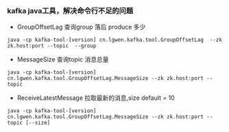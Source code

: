 ### kafka java工具，解决命令行不足的问题
* GroupOffsetLag
查询group 落后 produce 多少
```shell script
java -cp kafka-tool-[version] cn.lgwen.kafka.tool.GroupOffsetLag  --zk zk.host:port --topic  --group
```
* MessageSize
查询topic 消息总量
```shell script
java -cp kafka-tool-[version] cn.lgwen.kafka.tool.GroupOffsetLag.MessageSize --zk zk.host:port --topic 
```

* ReceiveLatestMessage
拉取最新的消息,size default = 10
```shell script
java -cp kafka-tool-[version] cn.lgwen.kafka.tool.GroupOffsetLag.MessageSize --zk zk.host:port --topic [--size]
```